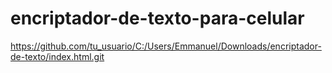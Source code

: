 # encriptador-de-texto-para-celular
https://github.com/tu_usuario/C:/Users/Emmanuel/Downloads/encriptador-de-texto/index.html.git


